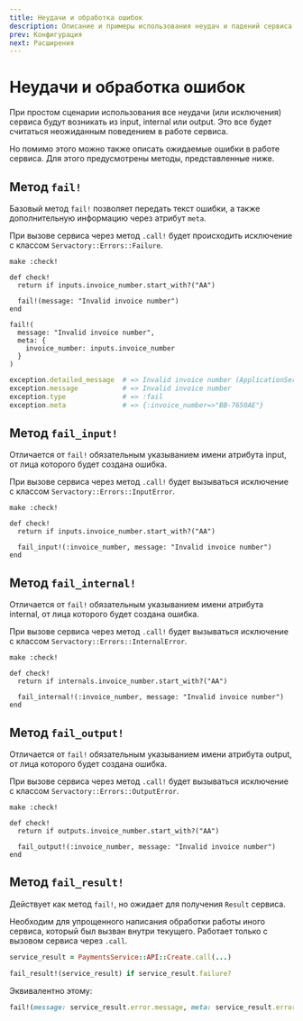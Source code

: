 ```yaml
---
title: Неудачи и обработка ошибок
description: Описание и примеры использования неудач и падений сервиса
prev: Конфигурация
next: Расширения
---
```


# Неудачи и обработка ошибок

При простом сценарии использования все неудачи (или исключения) сервиса будут возникать из input, internal или output.
Это все будет считаться неожиданным поведением в работе сервиса.

Но помимо этого можно также описать ожидаемые ошибки в работе сервиса.
Для этого предусмотрены методы, представленные ниже.

## Метод `fail!`

Базовый метод `fail!` позволяет передать текст ошибки, а также дополнительную информацию через атрибут `meta`.

При вызове сервиса через метод `.call!` будет происходить исключение с классом `Servactory::Errors::Failure`.

```ruby{6}
make :check!

def check!
  return if inputs.invoice_number.start_with?("AA")

  fail!(message: "Invalid invoice number")
end
```

```ruby{3-5}
fail!(
  message: "Invalid invoice number",
  meta: {
    invoice_number: inputs.invoice_number
  }
)
```

```ruby
exception.detailed_message  # => Invalid invoice number (ApplicationService::Errors::Failure)
exception.message           # => Invalid invoice number
exception.type              # => :fail
exception.meta              # => {:invoice_number=>"BB-7650AE"}
```

## Метод `fail_input!`

Отличается от `fail!` обязательным указыванием имени атрибута input, от лица которого будет создана ошибка.

При вызове сервиса через метод `.call!` будет вызываться исключение с классом `Servactory::Errors::InputError`.

```ruby{6}
make :check!

def check!
  return if inputs.invoice_number.start_with?("AA")

  fail_input!(:invoice_number, message: "Invalid invoice number")
end
```

## Метод `fail_internal!`

Отличается от `fail!` обязательным указыванием имени атрибута internal, от лица которого будет создана ошибка.

При вызове сервиса через метод `.call!` будет вызываться исключение с классом `Servactory::Errors::InternalError`.

```ruby{6}
make :check!

def check!
  return if internals.invoice_number.start_with?("AA")

  fail_internal!(:invoice_number, message: "Invalid invoice number")
end
```

## Метод `fail_output!`

Отличается от `fail!` обязательным указыванием имени атрибута output, от лица которого будет создана ошибка.

При вызове сервиса через метод `.call!` будет вызываться исключение с классом `Servactory::Errors::OutputError`.

```ruby{6}
make :check!

def check!
  return if outputs.invoice_number.start_with?("AA")

  fail_output!(:invoice_number, message: "Invalid invoice number")
end
```

## Метод `fail_result!`

Действует как метод `fail!`, но ожидает для получения `Result` сервиса.

Необходим для упрощенного написания обработки работы иного сервиса, который был вызван внутри текущего.
Работает только с вызовом сервиса через `.call`.

```ruby
service_result = PaymentsService::API::Create.call(...)

fail_result!(service_result) if service_result.failure?
```

Эквивалентно этому:

```ruby
fail!(message: service_result.error.message, meta: service_result.error.meta) if service_result.failure?
```
